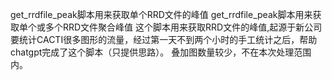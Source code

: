 get_rrdfile_peak脚本用来获取单个RRD文件的峰值
get_rrdfile_peak脚本用来获取单个或多个RRD文件聚合峰值
这个脚本用来获取RRD文件的峰值,起源于新公司要统计CACTI很多图形的流量，经过第一天不到两个小时的手工统计之后，帮助chatgpt完成了这个脚本（只提供思路）。
叠加图数量较少，不在本次处理范围内。

